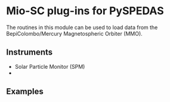 # Mio-SC plug-ins for PySPEDAS


The routines in this module can be used to load data from the BepiColombo/Mercury Magnetospheric Orbiter (MMO).

## Instruments 
* Solar Particle Monitor (SPM) 
* 

## Examples







